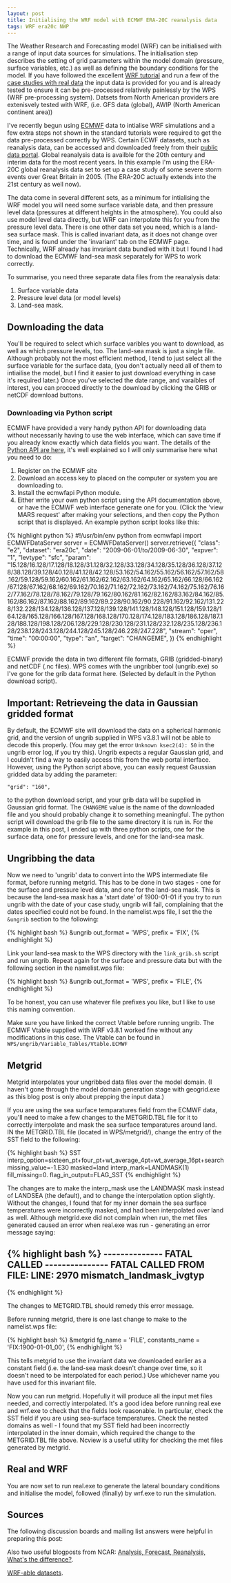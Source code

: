 ```yaml
---
layout: post
title: Initialising the WRF model with ECMWF ERA-20C reanalysis data
tags: WRF era20c NWP
---
```


The Weather Research and Forecasting model (WRF) can be initialised with a range of input data sources for simulations. The initialisation step describes the setting of grid parameters within the model domain (pressure, surface variables, etc.) as well as defining the boundary conditions for the model. If you have followed the excellent [WRF tutorial](http://www2.mmm.ucar.edu/wrf/OnLineTutorial/Introduction/index.html) and run a few of the [case studies with real data](http://www2.mmm.ucar.edu/wrf/OnLineTutorial/CASES/index.html) the input data is provided for you and is already tested to ensure it can be pre-processed relatively painlessly by the WPS (WRF pre-processing system). Datsets from North American providers are extenisvely tested with WRF, (i.e. GFS data (global), AWIP (North American continent area))

 I've recently begun using [ECMWF](www.ecmwf.int) data to intialise WRF simulations and a few extra steps not shown in the standard tutorials were required to get the data pre-processed correctly by WPS. Certain ECWF datasets, such as reanalysis data, can be accessed and downloaded freely from their [public data portal](http://apps.ecmwf.int/datasets/). Global reanalysis data is availble for the 20th century and interim data for the most recent years. In this example I'm using the ERA-20C global reanalysis data set to set up a case study of some severe storm events over Great Britain in 2005. (The ERA-20C actually extends into the 21st century as well now). 

The data come in several different sets, as a minimum for intialising the WRF model you will need some surface variable data, and then pressure level data (pressures at different heights in the atmosphere). You could also use model level data directly, but WRF can interpolate this for you from the pressure level data. There is one other data set you need, which is a land-sea surface mask. This is called invariant data, as it does not change over time, and is found under the 'invariant' tab on the ECMWF page. Technically, WRF already has invariant data bundled with it but I found I had to download the ECMWF land-sea mask separately for WPS to work correctly. 

To summarise, you need three separate data files from the reanalysis data:

1. Surface variable data
2. Pressure level data (or model levels)
3. Land-sea mask.

## Downloading the data 
You'll be required to select which surface varibles you want to download, as well as which pressure levels, too. The land-sea mask is just a single file. Although probably not the most efficient method, I tend to just select all the surface variable for the surface data, (you don't actually need all of them to intiailise the model, but I find it easier to just download everything in case it's required later.) Once you've selected the date range, and varaibles of interest, you can proceed directly to the download by clicking the GRIB or netCDF download buttons. 

### Downloading via Python script
ECMWF have provided a very handy python API for downloading data without necessarily having to use the web interface, which can save time if you already know exactly which data fields you want. The details of the [Python API are here](https://software.ecmwf.int/wiki/display/WEBAPI/Access+ECMWF+Public+Datasets), it's well explained so I will only summarise here what you need to do:

1. Register on the ECMWF site
2. Download an access key to placed on the computer or system you are downloading to.
3. Install the ecmwfapi Python module.
3. Either write your own python script using the API documentation above, or have the ECMWF web interface generate one for you. (Click the 'view MARS request' after making your selections, and then copy the Python script that is displayed. An example python script looks like this:

{% highlight python %}
#!/usr/bin/env python
from ecmwfapi import ECMWFDataServer
server = ECMWFDataServer()
server.retrieve({
    "class": "e2",
    "dataset": "era20c",
    "date": "2009-06-01/to/2009-06-30",
    "expver": "1",
    "levtype": "sfc",
    "param": "15.128/16.128/17.128/18.128/31.128/32.128/33.128/34.128/35.128/36.128/37.128/38.128/39.128/40.128/41.128/42.128/53.162/54.162/55.162/56.162/57.162/58.162/59.128/59.162/60.162/61.162/62.162/63.162/64.162/65.162/66.128/66.162/67.128/67.162/68.162/69.162/70.162/71.162/72.162/73.162/74.162/75.162/76.162/77.162/78.128/78.162/79.128/79.162/80.162/81.162/82.162/83.162/84.162/85.162/86.162/87.162/88.162/89.162/89.228/90.162/90.228/91.162/92.162/131.228/132.228/134.128/136.128/137.128/139.128/141.128/148.128/151.128/159.128/164.128/165.128/166.128/167.128/168.128/170.128/174.128/183.128/186.128/187.128/188.128/198.128/206.128/229.128/230.128/231.128/232.128/235.128/236.128/238.128/243.128/244.128/245.128/246.228/247.228",
    "stream": "oper",
    "time": "00:00:00",
    "type": "an",
    "target": "CHANGEME",
})
{% endhighlight %}

ECMWF provide the data in two different file formats, GRIB (gridded-binary) and netCDF (.nc files). WPS comes with the ungribber tool (ungrib.exe) so I've gone for the grib data format here. (Selected by default in the Python download script).

## Important: Retrieveing the data in Gaussian gridded format
By default, the ECMWF site will download the data on a spherical harmonic grid, and the version of ungrib supplied in WPS v3.8.1 will not be able to decode this properly. (You may get the error ``Unknown ksec2(4): 50`` in the ungrib error log, if you try this). Ungrib expects a regular Gaussian grid, and I couldn't find a way to easily access this from the web portal interface. However, using the Python script above, you can easily request Gaussian gridded data by adding the parameter:

``"grid": "160",``

to the python download script, and your grib data will be supplied in Gaussian grid format. The `CHANGEME` value is the name of the downloaded file and you should probably change it to something meaningful. The python script will download the grib file to the same directory it is run in. For the example in this post, I ended up with three python scripts, one for the surface data, one for pressure levels, and one for the land-sea mask.

## Ungribbing the data
Now we need to 'ungrib' data to convert into the WPS intermediate file format, before running metgrid. This has to be done in two stages - one for the surface and pressure level data, and one for the land-sea mask. This is because the land-sea mask has a 'start date' of 1900-01-01 if you try to run ungrib with the date of your case study, ungrib will fail, complaining that the dates specified could not be found. In the namelist.wps file, I set the the `&ungrib` section to the following:

{% highlight bash %}
&ungrib
  out_format = 'WPS',
  prefix = 'FIX',
{% endhighlight %}

Link your land-sea mask to the WPS directory with the `link_grib.sh` script and run ungrib. Repeat again for the surface and pressure data but with the following section in the namelist.wps file:

{% highlight bash %}
&ungrib
  out_format = 'WPS',
  prefix = 'FILE',
{% endhighlight %}

To be honest, you can use whatever file prefixes you like, but I like to use this naming convention.

Make sure you have linked the correct Vtable before running ungrib. The ECMWF Vtable supplied with WRF v3.8.1 worked fine without any modifications in this case. The Vtable can be found in `WPS/ungrib/Variable_Tables/Vtable.ECMWF`

## Metgrid
Metgrid interpolates your ungribbed data files over the model domain. (I haven't gone through the model domain generation stage with geogrid.exe as this blog post is only about prepping the input data.) 

If you are using the sea surface temparatures field from the ECMWF data, you'll need to make a few changes to the METGRID.TBL file for it to correctly interpolate and mask the sea surface temparatures around land. IN the METGRID.TBL file (located in WPS/metgrid/), change the entry of the SST field to the following:

{% highlight bash %}
SST
  interp_option=sixteen_pt+four_pt+wt_average_4pt+wt_average_16pt+search
  missing_value=-1.E30
  masked=land
  interp_mark=LANDMASK(1)
  fill_missing=0.
  flag_in_output=FLAG_SST 
{% endhighlight %}

The changes are to make the interp_mask use the LANDMASK mask instead of LANDSEA (the default), and to change the interpolation option slightly. Without the changes, I found that for my inner domain the sea surface temperatures were incorrectly masked, and had been interpolated over land as well. Although metgrid.exe did not complain when run, the met files generated caused an error when real.exe was run - generating an error message saying:

{% highlight bash %}
-------------- FATAL CALLED ---------------
FATAL CALLED FROM FILE:  <stdin>  LINE:    2970
mismatch_landmask_ivgtyp
-------------------------------------------
{% endhighlight %}

The changes to METGRID.TBL should remedy this error message.

Before running metgrid, there is one last change to make to the namelist.wps file:

{% highlight bash %}
&metgrid
  fg_name = 'FILE',
  constants_name = 'FIX:1900-01-01_00',
{% endhighlight %}

This tells metgrid to use the invariant data we downloaded earlier as a constant field (i.e. the land-sea mask doesn't change over time, so it doesn't need to be interpolated for each period.) Use whichever name you have used for this invariant file. 

Now you can run metgrid. Hopefully it will produce all the input met files needed, and correctly interpolated. It's a good idea before running real.exe and wrf.exe to check that the fields look reasonable. In particular, check the SST field if you are using sea-surface temperatures. Check the nested domains as well - I found that my SST field had been incorrectly interpolated in the inner domain, which required the change to the METGRID.TBL file above. Ncview is a useful utility for checking the met files generated by metgrid. 

## Real and WRF
You are now set to run real.exe to generate the lateral boundary conditions and initialise the model, followed (finally) by wrf.exe to run the simulation. 


## Sources

The following discussion boards and mailing list answers were helpful in preparing this post:

[](http://www2.mmm.ucar.edu/wrf/users/FAQ_files/FAQ_wps_input_data.html)
[](http://forum.wrfforum.com/viewtopic.php?f=22&t=1001)
[](http://forum.wrfforum.com/viewtopic.php?f=6&t=4512)

Also two useful blogposts from NCAR:
[Analysis, Forecast, Reanalysis, What's the difference?](http://ncarrda.blogspot.co.uk/2015/04/analysis-forecast-reanalysis-whats.html).

[WRF-able datasets](http://ncarrda.blogspot.co.uk/2016/01/wrf-able-datasets.html).





